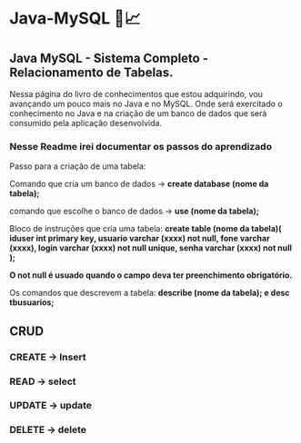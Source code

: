 # Java-MySQL 📖📈
<h2>Java MySQL - Sistema Completo - Relacionamento de Tabelas.</h2>

Nessa página do livro de conhecimentos que estou adquirindo, vou avançando um pouco mais no Java e no MySQL. Onde será exercitado 
o conhecimento no Java e na criação de um banco de dados que será consumido pela aplicação desenvolvida.

<h3>Nesse Readme irei documentar os passos do aprendizado</h3>

Passo para a criação de uma tabela:

Comando que cria um banco de dados -> **create database (nome da tabela);**

comando que escolhe o banco de dados -> **use (nome da tabela);**

Bloco de instruções que cria uma tabela: 
**create table (nome da tabela)(
iduser int primary key,
usuario varchar (xxxx) not null,
fone varchar (xxxx),
login varchar (xxxx) not null unique,
senha varchar (xxxx) not null
);**

**O not null é usuado quando o campo deva ter preenchimento obrigatório.**

Os comandos que descrevem a tabela: **describe (nome da tabela); e desc tbusuarios;**

<h2>CRUD</h2>
<h3>CREATE -> Insert</h3>
<h3>READ -> select</h3>
<h3>UPDATE -> update</h3>
<h3>DELETE -> delete</h3>






